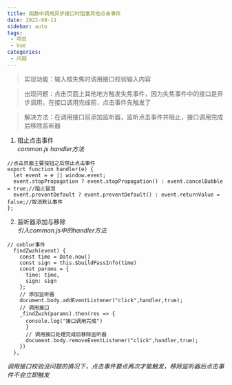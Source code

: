 ```yaml
---
title: 函数中调用异步接口时阻塞其他点击事件
date: 2022-08-11
sidebar: auto
tags:
 - 项目 
 - Vue
categories:
 - 问题
---
```


> 实现功能：输入框失焦时调用接口校验输入内容
  
> 出现问题：点击页面上其他地方触发失焦事件，因为失焦事件中的接口是异步调用，在接口调用完成前，点击事件先触发了  

>解决方法：在调用接口前添加监听器，监听点击事件并阻止，接口调用完成后移除监听器

1. 阻止点击事件  
*common.js handler方法*
```
//点击页面主要按钮之后禁止点击事件
export function handler(e) {
  let event = e || window.event;
  event.stopPropagation ? event.stopPropagation() : event.cancelBubble = true;//阻止冒泡
  event.preventDefault ? event.preventDefault() : event.returnValue = false;//取消默认事件
};
```

2. 监听器添加与移除  
*引入common.js中的handler方法*
```
// onblur事件
  findZwzh(event) {
    const time = Date.now()
    const sign = this.$buildPassInfo(time)
    const params = {
      time: time,
      sign: sign
    };    
    // 添加监听器
    document.body.addEventListener("click",handler,true);
    // 调用接口
    _findZwzh(params).then(res => {              
      console.log("接口调用完成")
      } 
      // 调用接口处理完成后移除监听器
      document.body.removeEventListener("click",handler,true);
    })
  },
```
*调用接口校验没问题的情况下，点击事件要点两次才能触发，移除监听器后点击事件不会立即触发*